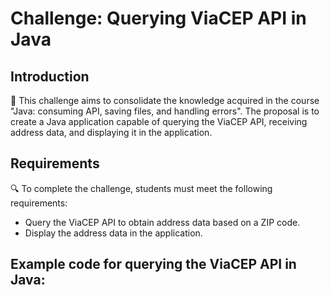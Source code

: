 # Challenge: Querying ViaCEP API in Java

## Introduction
🎯 This challenge aims to consolidate the knowledge acquired in the course "Java: consuming API, saving files, and handling errors". The proposal is to create a Java application capable of querying the ViaCEP API, receiving address data, and displaying it in the application.

## Requirements
🔍 To complete the challenge, students must meet the following requirements:

- Query the ViaCEP API to obtain address data based on a ZIP code.
- Display the address data in the application.

## Example code for querying the ViaCEP API in Java:
